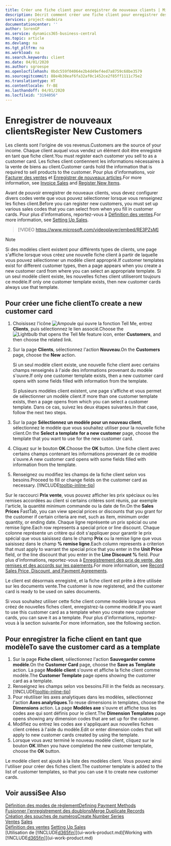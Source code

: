 ```yaml
---
title: Créer une fiche client pour enregistrer de nouveaux clients | Microsoft Docs
description: Décrit comment créer une fiche client pour enregistrer des informations sur chaque nouveau client ou client auquel vous vendez.
services: project-madeira
documentationcenter: ''
author: SorenGP
ms.service: dynamics365-business-central
ms.topic: article
ms.devlang: na
ms.tgt_pltfrm: na
ms.workload: na
ms.search.keywords: client
ms.date: 04/01/2020
ms.author: sgroespe
ms.openlocfilehash: 0bdc559f04064e2b4d49ef4ed7a8759c68be3579
ms.sourcegitcommit: 88e4b30eaf6fa32af0c1452ce2f85ff1111c75e2
ms.translationtype: HT
ms.contentlocale: fr-BE
ms.lasthandoff: 04/01/2020
ms.locfileid: "3194056"
---
```

# <a name="register-new-customers"></a><span data-ttu-id="67ca9-103">Enregistrer de nouveaux clients</span><span class="sxs-lookup"><span data-stu-id="67ca9-103">Register New Customers</span></span>
<span data-ttu-id="67ca9-104">Les clients sont l'origine de vos revenus.</span><span class="sxs-lookup"><span data-stu-id="67ca9-104">Customers are the source of your income.</span></span> <span data-ttu-id="67ca9-105">Chaque client auquel vous vendez un élément doit être enregistré en tant que fiche client.</span><span class="sxs-lookup"><span data-stu-id="67ca9-105">You must register each customer you sell to as a customer card.</span></span> <span data-ttu-id="67ca9-106">Les fiches client contiennent les informations nécessaires à la vente de biens au client.</span><span class="sxs-lookup"><span data-stu-id="67ca9-106">Customer cards hold the information that is required to sell products to the customer.</span></span> <span data-ttu-id="67ca9-107">Pour plus d'informations, voir [Facturer des ventes](sales-how-invoice-sales.md) et [Enregistrer de nouveaux articles](inventory-how-register-new-items.md).</span><span class="sxs-lookup"><span data-stu-id="67ca9-107">For more information, see [Invoice Sales](sales-how-invoice-sales.md) and [Register New Items](inventory-how-register-new-items.md).</span></span>  

<span data-ttu-id="67ca9-108">Avant de pouvoir enregistrer de nouveaux clients, vous devez configurer divers codes vente que vous pouvez sélectionner lorsque vous renseignez les fiches client.</span><span class="sxs-lookup"><span data-stu-id="67ca9-108">Before you can register new customers, you must set up various sales codes that you can select from when you fill in customer cards.</span></span> <span data-ttu-id="67ca9-109">Pour plus d'informations, reportez-vous à [Définition des ventes](sales-setup-sales.md).</span><span class="sxs-lookup"><span data-stu-id="67ca9-109">For more information, see [Setting Up Sales](sales-setup-sales.md).</span></span>

> [!VIDEO https://www.microsoft.com/videoplayer/embed/RE3PZsM]

> [!NOTE]  
> <span data-ttu-id="67ca9-110">Si des modèles client existent pour différents types de clients, une page s'affiche lorsque vous créez une nouvelle fiche client à partir de laquelle vous pouvez sélectionner un modèle client approprié.</span><span class="sxs-lookup"><span data-stu-id="67ca9-110">If customer templates exist for different customer types, then a page appears when you create a new customer card from where you can select an appropriate template.</span></span> <span data-ttu-id="67ca9-111">Si un seul modèle client existe, les nouvelles fiches client utiliseront toujours ce modèle.</span><span class="sxs-lookup"><span data-stu-id="67ca9-111">If only one customer template exists, then new customer cards always use that template.</span></span>  

## <a name="to-create-a-new-customer-card"></a><span data-ttu-id="67ca9-112">Pour créer une fiche client</span><span class="sxs-lookup"><span data-stu-id="67ca9-112">To create a new customer card</span></span>
1. <span data-ttu-id="67ca9-113">Choisissez l'icône ![Ampoule qui ouvre la fonction Tell Me](media/ui-search/search_small.png "Dites-moi ce que vous voulez faire"), entrez **Clients**, puis sélectionnez le lien associé.</span><span class="sxs-lookup"><span data-stu-id="67ca9-113">Choose the ![Lightbulb that opens the Tell Me feature](media/ui-search/search_small.png "Tell me what you want to do") icon, enter **Customers**, and then choose the related link.</span></span>  
2. <span data-ttu-id="67ca9-114">Sur la page **Clients**, sélectionnez l'action **Nouveau**.</span><span class="sxs-lookup"><span data-stu-id="67ca9-114">On the **Customers** page, choose the **New** action.</span></span>

    <span data-ttu-id="67ca9-115">Si un seul modèle client existe, une nouvelle fiche client avec certains champs renseignés à l'aide des informations provenant du modèle s'ouvre.</span><span class="sxs-lookup"><span data-stu-id="67ca9-115">If only one customer template exists, then a new customer card opens with some fields filled with information from the template.</span></span>

    <span data-ttu-id="67ca9-116">Si plusieurs modèles client existent, une page s'affiche et vous permet de sélectionner un modèle client.</span><span class="sxs-lookup"><span data-stu-id="67ca9-116">If more than one customer template exists, then a page opens from which you can select a customer template.</span></span> <span data-ttu-id="67ca9-117">Dans ce cas, suivez les deux étapes suivantes.</span><span class="sxs-lookup"><span data-stu-id="67ca9-117">In that case, follow the next two steps.</span></span>
3. <span data-ttu-id="67ca9-118">Sur la page **Sélectionnez un modèle pour un nouveau client**, sélectionnez le modèle que vous souhaitez utiliser pour la nouvelle fiche client.</span><span class="sxs-lookup"><span data-stu-id="67ca9-118">On the **Select a template for a new customer** page, choose the template that you want to use for the new customer card.</span></span>
4. <span data-ttu-id="67ca9-119">Cliquez sur le bouton **OK**.</span><span class="sxs-lookup"><span data-stu-id="67ca9-119">Choose the **OK** button.</span></span> <span data-ttu-id="67ca9-120">Une fiche client avec certains champs contenant les informations provenant de ce modèle s'ouvre.</span><span class="sxs-lookup"><span data-stu-id="67ca9-120">A new customer card opens with some fields filled with information from the template.</span></span>  
5. <span data-ttu-id="67ca9-121">Renseignez ou modifiez les champs de la fiche client selon vos besoins.</span><span class="sxs-lookup"><span data-stu-id="67ca9-121">Proceed to fill or change fields on the customer card as necessary.</span></span> [!INCLUDE[tooltip-inline-tip](includes/tooltip-inline-tip_md.md)]

<span data-ttu-id="67ca9-122">Sur le raccourci **Prix vente**, vous pouvez afficher les prix spéciaux ou les remises accordées au client si certains critères sont réunis, par exemple l'article, la quantité minimum commande ou la date de fin.</span><span class="sxs-lookup"><span data-stu-id="67ca9-122">On the **Sales Prices** FastTab, you can view special prices or discounts that you grant for the customer if certain criteria are met, such as item, minimum order quantity, or ending date.</span></span> <span data-ttu-id="67ca9-123">Chaque ligne représente un prix spécial ou une remise ligne.</span><span class="sxs-lookup"><span data-stu-id="67ca9-123">Each row represents a special price or line discount.</span></span> <span data-ttu-id="67ca9-124">Chaque colonne représente un critère qui doit s'appliquer pour garantir le prix spécial que vous saisissez dans le champ **Prix** ou la remise ligne que vous saisissez dans le champ **% remise ligne**.</span><span class="sxs-lookup"><span data-stu-id="67ca9-124">Each column represents a criterion that must apply to warrant the special price that you enter in the **Unit Price** field, or the line discount that you enter in the **Line Discount %** field.</span></span> <span data-ttu-id="67ca9-125">Pour plus d'informations, reportez-vous à [Enregistrement des prix de vente, des remises et des accords sur les paiements](sales-how-record-sales-price-discount-payment-agreements.md).</span><span class="sxs-lookup"><span data-stu-id="67ca9-125">For more information, see [Record Sales Price, Discount, and Payment Agreements](sales-how-record-sales-price-discount-payment-agreements.md).</span></span>

<span data-ttu-id="67ca9-126">Le client est désormais enregistré, et la fiche client est prête à être utilisée sur les documents vente.</span><span class="sxs-lookup"><span data-stu-id="67ca9-126">The customer is now registered, and the customer card is ready to be used on sales documents.</span></span>

<span data-ttu-id="67ca9-127">Si vous souhaitez utiliser cette fiche client comme modèle lorsque vous créez de nouvelles fiches client, enregistrez-la comme modèle.</span><span class="sxs-lookup"><span data-stu-id="67ca9-127">If you want to use this customer card as a template when you create new customer cards, you can save it as a template.</span></span> <span data-ttu-id="67ca9-128">Pour plus d'informations, reportez-vous à la section suivante.</span><span class="sxs-lookup"><span data-stu-id="67ca9-128">For more information, see the following section.</span></span>

## <a name="to-save-the-customer-card-as-a-template"></a><span data-ttu-id="67ca9-129">Pour enregistrer la fiche client en tant que modèle</span><span class="sxs-lookup"><span data-stu-id="67ca9-129">To save the customer card as a template</span></span>
1. <span data-ttu-id="67ca9-130">Sur la page **Fiche client**, sélectionnez l'action **Sauvegarder comme modèle**.</span><span class="sxs-lookup"><span data-stu-id="67ca9-130">On the **Customer Card** page, choose the **Save as Template** action.</span></span> <span data-ttu-id="67ca9-131">La page **Modèle client** s'ouvre et affiche la fiche client comme modèle.</span><span class="sxs-lookup"><span data-stu-id="67ca9-131">The **Customer Template** page opens showing the customer card as a template.</span></span>
2. <span data-ttu-id="67ca9-132">Renseignez les champs selon vos besoins.</span><span class="sxs-lookup"><span data-stu-id="67ca9-132">Fill in the fields as necessary.</span></span> [!INCLUDE[tooltip-inline-tip](includes/tooltip-inline-tip_md.md)]
3. <span data-ttu-id="67ca9-133">Pour réutiliser les axes analytiques dans les modèles, sélectionnez l'action **Axes analytiques**.</span><span class="sxs-lookup"><span data-stu-id="67ca9-133">To reuse dimensions in templates, choose the **Dimensions** action.</span></span> <span data-ttu-id="67ca9-134">La page **Modèles axe** s'ouvre et affiche tous les codes axe qui sont définis pour le client.</span><span class="sxs-lookup"><span data-stu-id="67ca9-134">The **Dimension Templates** page opens showing any dimension codes that are set up for the customer.</span></span>
4. <span data-ttu-id="67ca9-135">Modifiez ou entrez les codes axe s'appliquant aux nouvelles fiches client créées à l'aide du modèle.</span><span class="sxs-lookup"><span data-stu-id="67ca9-135">Edit or enter dimension codes that will apply to new customer cards created by using the template.</span></span>  
5. <span data-ttu-id="67ca9-136">Lorsque vous avez terminé le nouveau modèle client, cliquez sur le bouton **OK**.</span><span class="sxs-lookup"><span data-stu-id="67ca9-136">When you have completed the new customer template, choose the **OK** button.</span></span>

<span data-ttu-id="67ca9-137">Le modèle client est ajouté à la liste des modèles client. Vous pouvez ainsi l'utiliser pour créer des fiches client.</span><span class="sxs-lookup"><span data-stu-id="67ca9-137">The customer template is added to the list of customer templates, so that you can use it to create new customer cards.</span></span>

## <a name="see-also"></a><span data-ttu-id="67ca9-138">Voir aussi</span><span class="sxs-lookup"><span data-stu-id="67ca9-138">See Also</span></span>
[<span data-ttu-id="67ca9-139">Définition des modes de règlement</span><span class="sxs-lookup"><span data-stu-id="67ca9-139">Defining Payment Methods</span></span>](finance-payment-methods.md)  
[<span data-ttu-id="67ca9-140">Fusionner l'enregistrement des doublons</span><span class="sxs-lookup"><span data-stu-id="67ca9-140">Merge Duplicate Records</span></span>](sales-how-merge-duplicate-records.md)  
[<span data-ttu-id="67ca9-141">Création des souches de numéros</span><span class="sxs-lookup"><span data-stu-id="67ca9-141">Create Number Series</span></span>](ui-create-number-series.md)  
<span data-ttu-id="67ca9-142">[Ventes](sales-manage-sales.md)  </span><span class="sxs-lookup"><span data-stu-id="67ca9-142">[Sales](sales-manage-sales.md)  </span></span>  
<span data-ttu-id="67ca9-143">[Définition des ventes](sales-setup-sales.md)  </span><span class="sxs-lookup"><span data-stu-id="67ca9-143">[Setting Up Sales](sales-setup-sales.md)  </span></span>  
<span data-ttu-id="67ca9-144">[Utilisation de [!INCLUDE[d365fin](includes/d365fin_md.md)]](ui-work-product.md)</span><span class="sxs-lookup"><span data-stu-id="67ca9-144">[Working with [!INCLUDE[d365fin](includes/d365fin_md.md)]](ui-work-product.md)</span></span>
